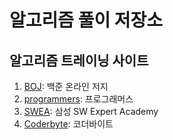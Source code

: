 # 알고리즘 풀이 저장소

## 알고리즘 트레이닝 사이트

1. [BOJ](https://www.acmicpc.net/): 백준 온라인 저지
2. [programmers](https://programmers.co.kr/): 프로그래머스
3. [SWEA](https://swexpertacademy.com/): 삼성 SW Expert Academy
4. [Coderbyte](https://coderbyte.com/): 코더바이트
